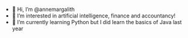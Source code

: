 - 👋 Hi, I’m @annemargalith
- 👀 I’m interested in artificial intelligence, finance and accountancy!
- 🌱 I’m currently learning Python but I did learn the basics of Java last year


<!---
annemargalith/annemargalith is a ✨ special ✨ repository because its `README.md` (this file) appears on your GitHub profile.
You can click the Preview link to take a look at your changes.
--->

